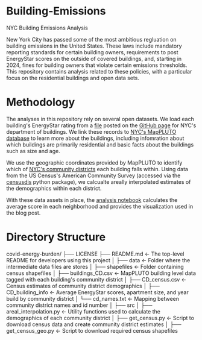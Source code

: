 # Building-Emissions
NYC Building Emissions Analysis

New York City has passed some of the most ambitious regluation on building emissions in the United States. These laws include mandatory reporting standards for certain building owners, requirements to post EnergyStar scores on the outside of covered buildings, and, starting in 2024, fines for building owners that violate certain emissions thresholds. This repository contains analysis related to these policies, with a particular focus on the residential buildings and open data sets.

# Methodology

The analyses in this repository rely on several open datasets. We load each building's EnergyStar rating from a [file](https://raw.githubusercontent.com/NYCDOB/LocalLaw97/gh-pages/data/LL3320220609.json) posted on the [GitHub page](https://github.com/NYCDOB/LocalLaw97) for NYC's department of buildings. We link these records to [NYC's MapPLUTO database](https://www.nyc.gov/site/planning/data-maps/open-data/dwn-pluto-mappluto.page) to learn more about the buildings, including infomration about which buildings are primarily residential and basic facts about the buildings such as size and age.

We use the geographic coordinates provided by MapPLUTO to identify which of [NYC's community districts](https://data.cityofnewyork.us/City-Government/Community-Districts/yfnk-k7r4) each building falls within. Using data from the US Census's American Community Survey (accessed via the [censusdis](https://github.com/vengroff/censusdis/issues) python package), we calcualte areally interpolated estimates of the demographics within each district.

With these data assets in place, the [analysis notebook](https://github.com/tsdataclinic/Building-Emissions/blob/main/notebooks/blog_figures.ipynb) calculates the average score in each neighborhood and provides the visualization used in the blog post. 

# Directory Structure

covid-energy-burden/
├── LICENSE
├── README.md                     <- The top-level README for developers using this project
│
├── data                          <- Folder where the intermediate data files are stores
│   ├── shapefiles                <- Folder containing census shapefiles
│   ├── buildings_CD.csv          <- MapPLUTO building level data tagged with each building's community district
│   ├── CD_census.csv             <- Census estimates of community district demographics
│   ├── CD_building_info          <- Average EnergyStar scores, apartment size, and year build by community district
│   └── cd_names.txt              <- Mapping between community district names and id number
│
├── src
│   ├── areal_interpolation.py    <- Utility functions used to calculate the demographics of each community district
│   ├── get_census.py             <- Script to download census data and create community district estimates
│   ├── get_census_geo.py           <- Script to download required census shapefiles
